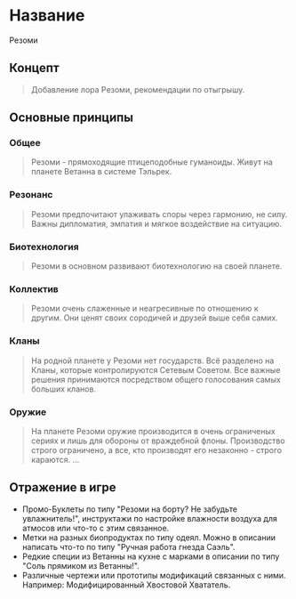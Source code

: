 # Название
Резоми

## Концепт
> Добавление лора Резоми, рекомендации по отыгрышу.
## Основные принципы

### Общее
> Резоми - прямоходящие птицеподобные гуманоиды. Живут на планете Ветанна в системе Тэльрек.
### Резонанс 
> Резоми предпочитают улаживать споры через гармонию, не силу. Важны дипломатия, эмпатия и мягкое воздействие на ситуацию.
### Биотехнология
> Резоми в основном развивают биотехнологию на своей планете.
### Коллектив
> Резоми очень слаженные и неагресивные по отношению к другим. Они ценят своих сородичей и друзей выше себя самих.
### Кланы
> На родной планете у Резоми нет государств. Всё разделено на Кланы, которые контролируются Сетевым Советом. Все важные решения принимаются посредством общего голосования самых больших кланов.
### Оружие
> На планете Резоми оружие производится в очень ограниченых сериях и лишь для обороны от враждебной флоны. Производство строго ограничено, а все, кто производят его незаконно - строго караются.
...
## Отражение в игре
- Промо-Буклеты по типу "Резоми на борту? Не забудьте увлажнитель!", инструктажи по настройке влажности воздуха для атмосов или что-то с этим связанное.
- Метки на разных биопродуктах по типу одеял. Можно в описании написать что-то по типу "Ручная работа гнезда Саэль".
- Редкие специи из Ветанны на кухне с марками в описании по типу "Соль прямиком из Ветанны!".
- Различные чертежи или прототипы модификаций связанных с ними. Например: Модифицированный Хвостовой Хвататель.